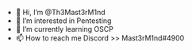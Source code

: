 - 👋 Hi, I’m @Th3Mast3rM1nd
- 👀 I’m interested in Pentesting
- 🌱 I’m currently learning OSCP
- 📫 How to reach me Discord >> Mast3rM1nd#4900
<!---
Th3Mast3rM1nd/Th3Mast3rM1nd is a ✨ special ✨ repository because its `README.md` (this file) appears on your GitHub profile.
You can click the Preview link to take a look at your changes.
--->
